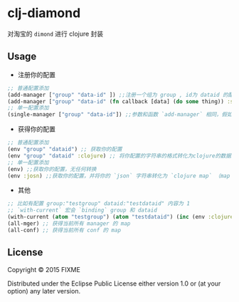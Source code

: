 # clj-diamond

对淘宝的 `dimond` 进行 clojure 封装

## Usage

- 注册你的配置
```clojure
;; 普通配置添加
(add-manager ["group" "data-id" ]) ;;注册一个组为 group , id为 dataid 的配置
(add-manager ["group" "data-id" (fn callback [data] (do some thing)) :sync-timeout 1000 :sync-cb true]) ;;可以添加的配置项
;; 单一配置添加
(single-manager ["group" "data-id"]) ;;参数和函数 `add-manager` 相同，假如你只有一个配置时，你可以直接使用 `env` 函数来获取你的配置
```

- 获得你的配置
```clojure
;; 普通配置添加
(env "group" "dataid") ;; 获取你的配置
(env "group" "dataid" :clojure) ;; 将你配置的字符串的格式转化为clojure的数据结构（可选的有 `:clojure` `:json` `property` `yml`）
;; 单一配置添加
(env) ;;获取你的配置，无任何转换
(env :josn) ;;获取你的配置，并将你的 `json` 字符串转化为 `clojure map` （map 的 key 为 keyword）
```

- 其他
```clojure
;; 比如有配置 group:"testgroup" dataid:"testdataid" 内容为 1
;; `with-current` 宏会 `binding` group 和 dataid
(with-current (atom "testgroup") (atom "testdataid") (inc (env :clojure))) ;;结果为 2
(all-mger) ;; 获得当前所有 manager 的 map
(all-conf) ;; 获得当前所有 conf 的 map
```

## License

Copyright © 2015 FIXME

Distributed under the Eclipse Public License either version 1.0 or (at
your option) any later version.
